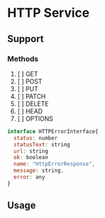 # HTTP Service

## Support

### Methods

1. [ ] GET
2. [ ] POST
3. [ ] PUT
4. [ ] PATCH
5. [ ] DELETE
6. [ ] HEAD
7. [ ] OPTIONS

```js
interface HTTPErrorInterface{
  status: number
  statusText: string
  url: string
  ok: boolean
  name: "HttpErrorResponse",
  message: string,
  error: any
}
```

## Usage
